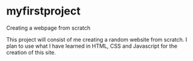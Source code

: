 # myfirstproject
Creating a webpage from scratch

This project will consist of me creating a random website from scratch.
I plan to use what I have learned in HTML, CSS and Javascript for the creation of this site.

